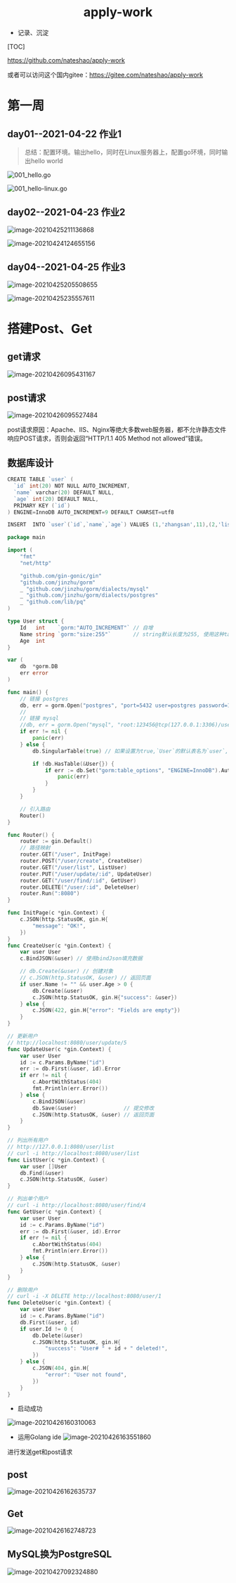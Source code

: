 <center><h1>apply-work</h1></center>

- 记录、沉淀

[TOC]

https://github.com/nateshao/apply-work

或者可以访问这个国内gitee：https://gitee.com/nateshao/apply-work

# 第一周

## day01--2021-04-22 作业1

> 总结：配置环境。输出hello，同时在Linux服务器上，配置go环境，同时输出hello world

![001_hello.go](https://nateshao-blog.oss-cn-shenzhen.aliyuncs.com/img/image-20210422231117678.png)

![001_hello-linux.go](https://nateshao-blog.oss-cn-shenzhen.aliyuncs.com/img/image-20210423001738446.png)

## day02--2021-04-23 作业2

![image-20210425211136868](https://nateshao-blog.oss-cn-shenzhen.aliyuncs.com/img/image-20210425211136868.png)

![image-20210424124655156](https://nateshao-blog.oss-cn-shenzhen.aliyuncs.com/img/image-20210424124655156.png)

## day04--2021-04-25  作业3

![image-20210425205508655](https://nateshao-blog.oss-cn-shenzhen.aliyuncs.com/img/image-20210425205508655.png)



![image-20210425235557611](https://nateshao-blog.oss-cn-shenzhen.aliyuncs.com/img/image-20210425235557611.png)

# 搭建Post、Get

## get请求

![image-20210426095431167](https://nateshao-blog.oss-cn-shenzhen.aliyuncs.com/img/image-20210426095431167.png)

## post请求

![image-20210426095527484](https://nateshao-blog.oss-cn-shenzhen.aliyuncs.com/img/image-20210426095527484.png)

post请求原因：Apache、IIS、Nginx等绝大多数web服务器，都不允许静态文件响应POST请求，否则会返回“HTTP/1.1 405 Method not allowed”错误。







## 数据库设计

```go
CREATE TABLE `user` (
  `id` int(20) NOT NULL AUTO_INCREMENT,
  `name` varchar(20) DEFAULT NULL,
  `age` int(20) DEFAULT NULL,
  PRIMARY KEY (`id`)
) ENGINE=InnoDB AUTO_INCREMENT=9 DEFAULT CHARSET=utf8

INSERT  INTO `user`(`id`,`name`,`age`) VALUES (1,'zhangsan',11),(2,'lisi',12),(3,'wangwu',13),(4,'zhaoliu',18),(5,'aaaa',20),(6,'bbbb',21),(7,'cccc',22),(8,'dddd',333);

```



```go
package main

import (
	"fmt"
	"net/http"

	"github.com/gin-gonic/gin"
	"github.com/jinzhu/gorm"
	_ "github.com/jinzhu/gorm/dialects/mysql"
	_ "github.com/jinzhu/gorm/dialects/postgres"
	_ "github.com/lib/pq"
)

type User struct {
	Id   int    `gorm:"AUTO_INCREMENT"` // 自增
	Name string `gorm:"size:255"`       // string默认长度为255, 使用这种tag重设
	Age  int
}

var (
	db  *gorm.DB
	err error
)

func main() {
	// 链接 postgres
	db, err = gorm.Open("postgres", "port=5432 user=postgres password=123456 dbname=liuyan sslmode=disable")
	//
	// 链接 mysql
	//db, err = gorm.Open("mysql", "root:123456@tcp(127.0.0.1:3306)/user?charset=utf8&parseTime=True&loc=Local")
	if err != nil {
		panic(err)
	} else {
		db.SingularTable(true) // 如果设置为true,`User`的默认表名为`user`,使用`TableName`设置的表名不受影响

		if !db.HasTable(&User{}) {
			if err := db.Set("gorm:table_options", "ENGINE=InnoDB").AutoMigrate(&User{}).Error; err != nil {
				panic(err)
			}
		}
	}

	// 引入路由
	Router()
}

func Router() {
	router := gin.Default()
	// 路径映射
	router.GET("/user", InitPage)
	router.POST("/user/create", CreateUser)
	router.GET("/user/list", ListUser)
	router.PUT("/user/update/:id", UpdateUser)
	router.GET("/user/find/:id", GetUser)
	router.DELETE("/user/:id", DeleteUser)
	router.Run(":8080")
}

func InitPage(c *gin.Context) {
	c.JSON(http.StatusOK, gin.H{
		"message": "OK!",
	})
}
func CreateUser(c *gin.Context) {
	var user User
	c.BindJSON(&user) // 使用bindJson填充数据

	// db.Create(&user)	// 创建对象
	// c.JSON(http.StatusOK, &user)	// 返回页面
	if user.Name != "" && user.Age > 0 {
		db.Create(&user)
		c.JSON(http.StatusOK, gin.H{"success": &user})
	} else {
		c.JSON(422, gin.H{"error": "Fields are empty"})
	}
}

// 更新用户
// http://localhost:8080/user/update/5
func UpdateUser(c *gin.Context) {
	var user User
	id := c.Params.ByName("id")
	err := db.First(&user, id).Error
	if err != nil {
		c.AbortWithStatus(404)
		fmt.Println(err.Error())
	} else {
		c.BindJSON(&user)
		db.Save(&user)               // 提交修改
		c.JSON(http.StatusOK, &user) // 返回页面
	}
}

// 列出所有用户
// http://127.0.0.1:8080/user/list
// curl -i http://localhost:8080/user/list
func ListUser(c *gin.Context) {
	var user []User
	db.Find(&user)
	c.JSON(http.StatusOK, &user)
}

// 列出单个用户
// curl -i http://localhost:8080/user/find/4
func GetUser(c *gin.Context) {
	var user User
	id := c.Params.ByName("id")
	err := db.First(&user, id).Error
	if err != nil {
		c.AbortWithStatus(404)
		fmt.Println(err.Error())
	} else {
		c.JSON(http.StatusOK, &user)
	}
}

// 删除用户
// curl -i -X DELETE http://localhost:8080/user/1
func DeleteUser(c *gin.Context) {
	var user User
	id := c.Params.ByName("id")
	db.First(&user, id)
	if user.Id != 0 {
		db.Delete(&user)
		c.JSON(http.StatusOK, gin.H{
			"success": "User# " + id + " deleted!",
		})
	} else {
		c.JSON(404, gin.H{
			"error": "User not found",
		})
	}
}
```

- 启动成功

![image-20210426160310063](https://nateshao-blog.oss-cn-shenzhen.aliyuncs.com/img/image-20210426160310063.png)

- 运用Golang ide ![image-20210426163551860](https://nateshao-blog.oss-cn-shenzhen.aliyuncs.com/img/image-20210426163551860.png)

进行发送get和post请求

## post

![image-20210426162635737](https://nateshao-blog.oss-cn-shenzhen.aliyuncs.com/img/image-20210426162635737.png)

## Get

![image-20210426162748723](https://nateshao-blog.oss-cn-shenzhen.aliyuncs.com/img/image-20210426162748723.png)





## MySQL换为PostgreSQL

![image-20210427092324880](https://nateshao-blog.oss-cn-shenzhen.aliyuncs.com/img/image-20210427092324880.png)